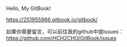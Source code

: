 Hello, My GitBook!

https://251955986.gitbook.io/gitbook/



如果你需要留言，可以前往我的github中提issues：<https://github.com/HCH2CHO/GitBook/issues>

